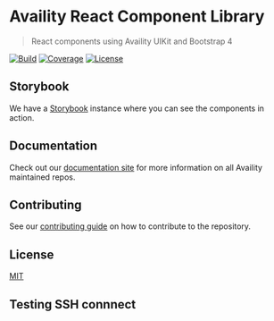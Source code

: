 # Availity React Component Library

> React components using Availity UIKit and Bootstrap 4

[![Build](https://img.shields.io/github/workflow/status/availity/sdk-js/Publish%20Release?style=for-the-badge)](https://github.com/Availity/sdk-js/actions/workflows/deploy.yml)
[![Coverage](https://img.shields.io/codecov/c/github/Availity/availity-react?style=for-the-badge)](https://codecov.io/gh/Availity/availity-react)
[![License](https://img.shields.io/badge/license-MIT-blue.svg?style=for-the-badge&logo=MIT)](http://opensource.org/licenses/MIT)

## Storybook

We have a [Storybook](https://availity.github.io/availity-react/storybook) instance where you can see the components in action.

## Documentation

Check out our [documentation site](https://availity.github.io/availity-react) for more information on all Availity maintained repos.

## Contributing

See our [contributing guide](./.github/CONTRIBUTING.md) on how to contribute to the repository.

## License

[MIT](./LICENSE)


## Testing SSH connnect
